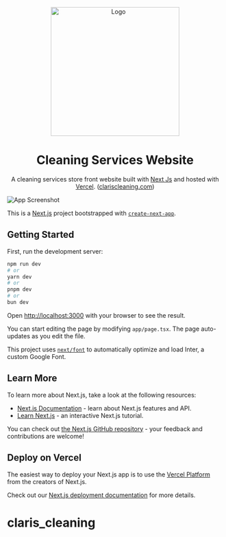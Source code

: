 
<div align="center">
  <img alt="Logo" src="https://www.clariscleaning.com/_next/image?url=%2F_next%2Fstatic%2Fmedia%2Fccc_logo.6fb42b9e.webp&w=640&q=100" width="300" />
</div>

<h1 align="center">
  Cleaning Services Website
</h1>

<p align="center">
  A cleaning services store front website built with <a href="https://nextjs.org/" target="_blank">Next Js</a> and hosted with <a href="https://vercel.com/" target="_blank">Vercel</a>. (<a href="https://www.clariscleaning.com" target="_blank">clariscleaning.com</a>)
</p>

![App Screenshot](https://www.clariscleaning.com/_next/static/media/share.0785a405.webp)


This is a [Next.js](https://nextjs.org/) project bootstrapped with [`create-next-app`](https://github.com/vercel/next.js/tree/canary/packages/create-next-app).

## Getting Started

First, run the development server:

```bash
npm run dev
# or
yarn dev
# or
pnpm dev
# or
bun dev
```

Open [http://localhost:3000](http://localhost:3000) with your browser to see the result.

You can start editing the page by modifying `app/page.tsx`. The page auto-updates as you edit the file.

This project uses [`next/font`](https://nextjs.org/docs/basic-features/font-optimization) to automatically optimize and load Inter, a custom Google Font.

## Learn More

To learn more about Next.js, take a look at the following resources:

- [Next.js Documentation](https://nextjs.org/docs) - learn about Next.js features and API.
- [Learn Next.js](https://nextjs.org/learn) - an interactive Next.js tutorial.

You can check out [the Next.js GitHub repository](https://github.com/vercel/next.js/) - your feedback and contributions are welcome!

## Deploy on Vercel

The easiest way to deploy your Next.js app is to use the [Vercel Platform](https://vercel.com/new?utm_medium=default-template&filter=next.js&utm_source=create-next-app&utm_campaign=create-next-app-readme) from the creators of Next.js.

Check out our [Next.js deployment documentation](https://nextjs.org/docs/deployment) for more details.
# claris_cleaning
